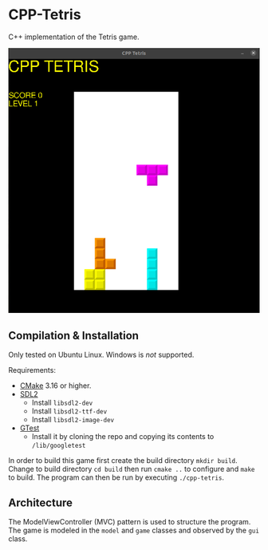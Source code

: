 # CPP-Tetris

C++ implementation of the Tetris game.

![Tetris](tetris.png)

## Compilation & Installation

Only tested on Ubuntu Linux. Windows is *not* supported.

Requirements:

- [CMake](https://cmake.org/) 3.16 or higher.
- [SDL2](https://www.libsdl.org/download-2.0.php)
  * Install `libsdl2-dev`
  * Install `libsdl2-ttf-dev`
  * Install `libsdl2-image-dev`
- [GTest](https://github.com/google/googletest) 
  * Install it by cloning the repo and copying its contents to `/lib/googletest`

In order to build this game first create the build directory
`mkdir build`. Change to build directory `cd build` then run 
`cmake ..` to configure and `make` to build. The program can then be run by
executing `./cpp-tetris`.

## Architecture

The ModelViewController (MVC) pattern is used to structure the program. 
The game is modeled in the `model` and `game` classes and observed by the
`gui` class.


